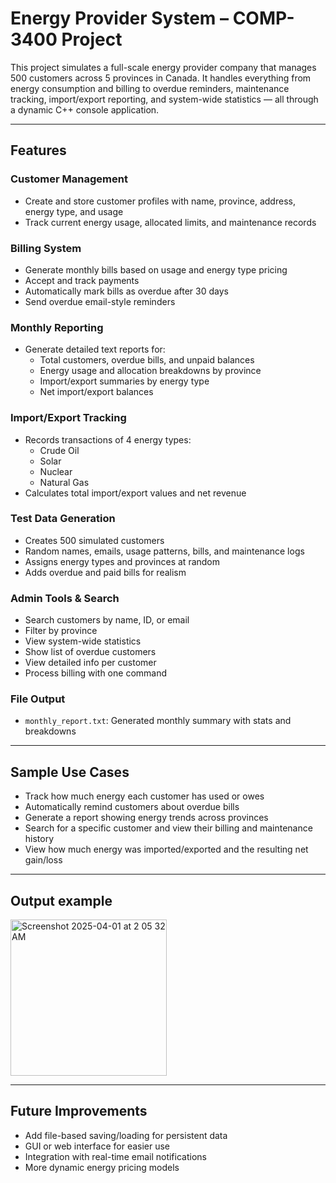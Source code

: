 # Energy Provider System – COMP-3400 Project

This project simulates a full-scale energy provider company that manages 500 customers across 5 provinces in Canada. It handles everything from energy consumption and billing to overdue reminders, maintenance tracking, import/export reporting, and system-wide statistics — all through a dynamic C++ console application.

---

## Features

### Customer Management
- Create and store customer profiles with name, province, address, energy type, and usage
- Track current energy usage, allocated limits, and maintenance records

### Billing System
- Generate monthly bills based on usage and energy type pricing
- Accept and track payments
- Automatically mark bills as overdue after 30 days
- Send overdue email-style reminders

### Monthly Reporting
- Generate detailed text reports for:
  - Total customers, overdue bills, and unpaid balances
  - Energy usage and allocation breakdowns by province
  - Import/export summaries by energy type
  - Net import/export balances

### Import/Export Tracking
- Records transactions of 4 energy types:
  - Crude Oil
  - Solar
  - Nuclear
  - Natural Gas
- Calculates total import/export values and net revenue

### Test Data Generation
- Creates 500 simulated customers
- Random names, emails, usage patterns, bills, and maintenance logs
- Assigns energy types and provinces at random
- Adds overdue and paid bills for realism

### Admin Tools & Search
- Search customers by name, ID, or email
- Filter by province
- View system-wide statistics
- Show list of overdue customers
- View detailed info per customer
- Process billing with one command

### File Output

- `monthly_report.txt`: Generated monthly summary with stats and breakdowns

---

## Sample Use Cases

- Track how much energy each customer has used or owes
- Automatically remind customers about overdue bills
- Generate a report showing energy trends across provinces
- Search for a specific customer and view their billing and maintenance history
- View how much energy was imported/exported and the resulting net gain/loss

---

## Output example

<img width="250" alt="Screenshot 2025-04-01 at 2 05 32 AM" src="https://github.com/user-attachments/assets/641c5352-843a-4652-879d-c8c0f2be1a7e" />

---

## Future Improvements

- Add file-based saving/loading for persistent data
- GUI or web interface for easier use
- Integration with real-time email notifications
- More dynamic energy pricing models
